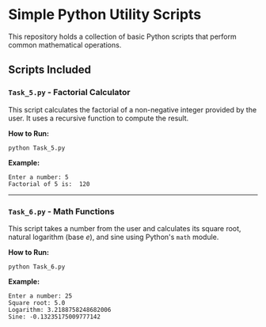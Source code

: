 # Simple Python Utility Scripts

This repository holds a collection of basic Python scripts that perform common mathematical operations.

## Scripts Included

### `Task_5.py` - Factorial Calculator

This script calculates the factorial of a non-negative integer provided by the user. It uses a recursive function to compute the result.

**How to Run:**
```
python Task_5.py
```

**Example:**
```
Enter a number: 5
Factorial of 5 is:  120
```

---

### `Task_6.py` - Math Functions

This script takes a number from the user and calculates its square root, natural logarithm (base *e*), and sine using Python's `math` module.

**How to Run:**
```
python Task_6.py
```
**Example:**
```
Enter a number: 25
Square root: 5.0
Logarithm: 3.2188758248682006
Sine: -0.13235175009777142
```
```
